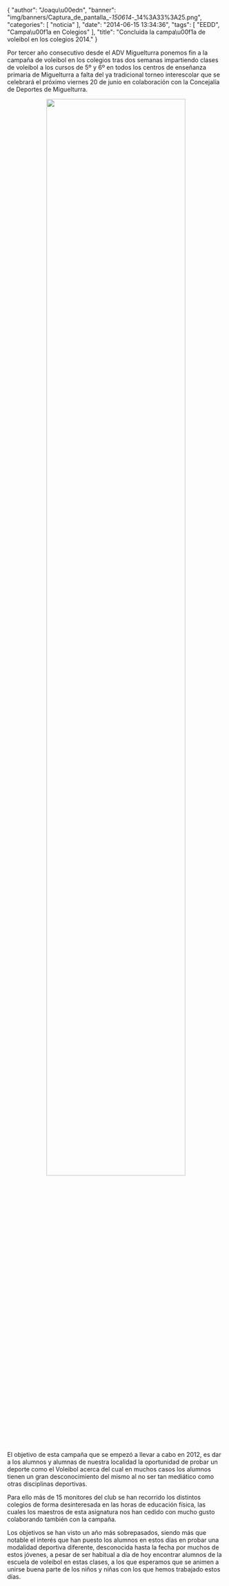 {
  "author": "Joaqu\u00edn", 
  "banner": "img/banners/Captura_de_pantalla_-_150614_-_14%3A33%3A25.png", 
  "categories": [
    "noticia"
  ], 
  "date": "2014-06-15 13:34:36", 
  "tags": [
    "EEDD", 
    "Campa\u00f1a en Colegios"
  ], 
  "title": "Concluida la campa\u00f1a de voleibol en los colegios 2014."
}

Por tercer año consecutivo desde el ADV Miguelturra ponemos fin a la campaña de voleibol en los colegios tras dos semanas impartiendo clases de voleibol a los cursos de 5º y 6º en todos los centros de enseñanza primaria de Miguelturra a falta del ya tradicional torneo interescolar que se celebrará el próximo viernes 20 de junio en colaboración con la Concejalía de Deportes de Miguelturra.

<center>
<a target="_new" href="http://www.advmiguelturra.org/img/banners/Captura%20de%20pantalla%20-%20150614%20-%2014%3A33%3A25.png"> 
<img width="80%" align="center" src="http://www.advmiguelturra.org/img/banners/Captura%20de%20pantalla%20-%20150614%20-%2014%3A33%3A25.png"/> </a>
</center>

El objetivo de esta campaña que se empezó a llevar a cabo en 2012, es dar a los alumnos y alumnas de nuestra localidad la oportunidad de probar un deporte como el Voleibol acerca del cual en muchos casos los alumnos tienen un gran desconocimiento del mismo al no ser tan mediático como otras disciplinas deportivas.

Para ello más de 15 monitores del club se han recorrido los distintos colegios de forma desinteresada en las horas de educación física, las cuales los maestros de esta asignatura nos han cedido con mucho gusto colaborando también con la campaña.

Los objetivos se han visto un año más sobrepasados, siendo más que notable el interés que han puesto los alumnos en estos días en probar una modalidad deportiva diferente, desconocida hasta la fecha por muchos de estos jóvenes, a pesar de ser habitual a día de hoy encontrar alumnos de la escuela de voleibol en estas clases, a los que esperamos que se animen a unirse buena parte de los niños y niñas con los que hemos trabajado estos días.

